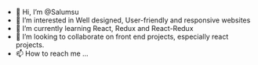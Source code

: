 - 👋 Hi, I’m @Salumsu
- 👀 I’m interested in Well designed, User-friendly and responsive websites
- 🌱 I’m currently learning React, Redux and React-Redux
- 💞️ I’m looking to collaborate on front end projects, especially react projects.
- 📫 How to reach me ...

<!---
Salumsu/Salumsu is a ✨ special ✨ repository because its `README.md` (this file) appears on your GitHub profile.
You can click the Preview link to take a look at your changes.
--->
